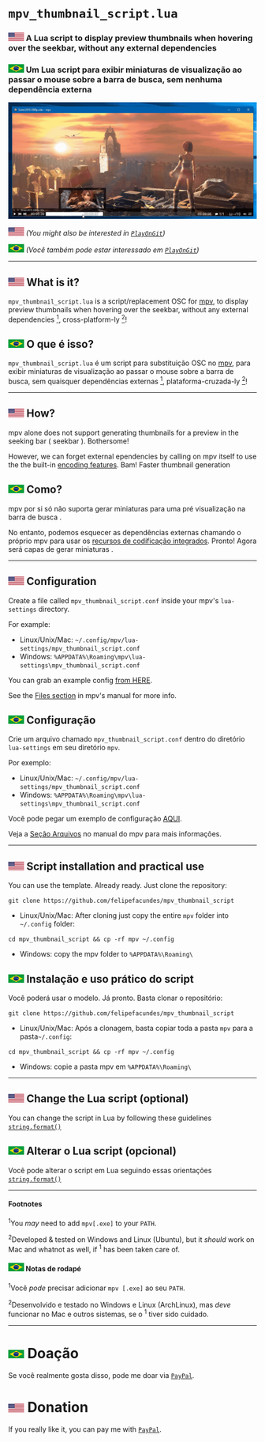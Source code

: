 # `mpv_thumbnail_script.lua`

### <a href="https://github.com/felipefacundes/mpv_thumbnail_script/"><img src="https://raw.githubusercontent.com/felipefacundes/PS/master/imagens/United_States.png" width="32" height="17" title="What is it?" alt="English"></a> A Lua script to display preview thumbnails when hovering over the seekbar, without any external dependencies

### <a href="https://github.com/felipefacundes/mpv_thumbnail_script/"><img src="docs/brazil.jpg" width="32" height="17" title="O que é isso?" alt="Portugues Brasil"></a> Um Lua script para exibir miniaturas de visualização ao passar o mouse sobre a barra de busca, sem nenhuma dependência externa

[![](docs/mpv_thumbnail_script.gif "Thumbnail preview for Sintel (2010) on mpv's seekbar")](NULL)

<a href="https://github.com/felipefacundes/mpv_thumbnail_script/"><img src="https://raw.githubusercontent.com/felipefacundes/PS/master/imagens/United_States.png" width="32" height="17" title="What is it?" alt="English"></a> *(You might also be interested in [`PlayOnGit`](https://github.com/felipefacundes/PlayOnGit-en))*

<a href="https://github.com/felipefacundes/mpv_thumbnail_script/"><img src="docs/brazil.jpg" width="32" height="17" title="O que é isso?" alt="Portugues Brasil"></a> *(Você também pode estar interessado em [`PlayOnGit`](https://github.com/felipefacundes/PlayOnGit))*

----

## <a href="https://github.com/felipefacundes/mpv_thumbnail_script/"><img src="https://raw.githubusercontent.com/felipefacundes/PS/master/imagens/United_States.png" width="32" height="17" title="What is it?" alt="English"></a> What is it?

`mpv_thumbnail_script.lua` is a script/replacement OSC for [mpv](https://github.com/mpv-player/mpv), to display preview thumbnails when hovering over the seekbar, without any external dependencies [<sup>1</sup>](#Footnotes), cross-platform-ly [<sup>2</sup>](#Footnotes)!

## <a href="https://github.com/felipefacundes/mpv_thumbnail_script/"><img src="docs/brazil.jpg" width="32" height="17" title="O que é isso?" alt="Portugues Brasil"></a> O que é isso?

`mpv_thumbnail_script.lua` é um script para substituição OSC no [mpv](https://github.com/mpv-player/mpv), para exibir miniaturas de visualização ao passar o mouse sobre a barra de busca, sem quaisquer dependências externas [<sup>1</sup>](#Footnotes), plataforma-cruzada-ly [<sup>2</sup>](#Footnotes)!

----

## <a href="https://github.com/felipefacundes/mpv_thumbnail_script/"><img src="https://raw.githubusercontent.com/felipefacundes/PS/master/imagens/United_States.png" width="32" height="17" title="How?" alt="English"></a> How?

mpv alone does not support generating thumbnails for a preview in the seeking bar ( seekbar ). Bothersome!

However, we can forget external ependencies by calling on mpv itself to use the the built-in [encoding features](https://mpv.io/manual/master/#encoding). Bam! Faster thumbnail generation

## <a href="https://github.com/felipefacundes/mpv_thumbnail_script/"><img src="docs/brazil.jpg" width="32" height="17" title="Como?" alt="Portugues Brasil"></a> Como?

mpv por si só não suporta gerar miniaturas para uma pré visualização na barra de busca .

No entanto, podemos esquecer as dependências externas chamando o próprio mpv para usar os [recursos de codificação integrados](https://mpv.io/manual/master/#encoding). Pronto! Agora será capas de gerar miniaturas .

----

## <a href="https://github.com/felipefacundes/mpv_thumbnail_script/"><img src="https://raw.githubusercontent.com/felipefacundes/PS/master/imagens/United_States.png" width="32" height="17" title="Configuration" alt="English"></a> Configuration

Create a file called `mpv_thumbnail_script.conf` inside your mpv's `lua-settings` directory.

For example:
  * Linux/Unix/Mac: `~/.config/mpv/lua-settings/mpv_thumbnail_script.conf`
  * Windows: `%APPDATA%\Roaming\mpv\lua-settings\mpv_thumbnail_script.conf`

You can grab an example config [from HERE](https://raw.githubusercontent.com/felipefacundes/mpv_thumbnail_script/main/mpv/lua-settings/mpv_thumbnail_script.conf).

See the [Files section](https://mpv.io/manual/master/#files) in mpv's manual for more info.

## <a href="https://github.com/felipefacundes/mpv_thumbnail_script/"><img src="docs/brazil.jpg" width="32" height="17" title="Configuração" alt="Portugues Brasil"></a> Configuração

Crie um arquivo chamado `mpv_thumbnail_script.conf` dentro do diretório `lua-settings` em seu diretório `mpv`.

Por exemplo:
  * Linux/Unix/Mac:  `~/.config/mpv/lua-settings/mpv_thumbnail_script.conf`
  * Windows: `%APPDATA%\Roaming\mpv\lua-settings\mpv_thumbnail_script.conf`

Você pode pegar um exemplo de configuração [AQUI](https://raw.githubusercontent.com/felipefacundes/mpv_thumbnail_script/main/mpv/lua-settings/mpv_thumbnail_script.conf).

Veja a [Seção Arquivos](https://mpv.io/manual/master/#files) no manual do mpv para mais informações.

----

## <a href="https://github.com/felipefacundes/mpv_thumbnail_script/"><img src="https://raw.githubusercontent.com/felipefacundes/PS/master/imagens/United_States.png" width="32" height="17" title="installation" alt="English"></a> Script installation and practical use

You can use the template. Already ready. Just clone the repository:
  ```shell
  git clone https://github.com/felipefacundes/mpv_thumbnail_script
  ```

  * Linux/Unix/Mac: After cloning just copy the entire `mpv` folder into `~/.config` folder:
  ```shell
  cd mpv_thumbnail_script && cp -rf mpv ~/.config
  ```

  * Windows: copy the mpv folder to `%APPDATA%\Roaming\`

## <a href="https://github.com/felipefacundes/mpv_thumbnail_script/"><img src="docs/brazil.jpg" width="32" height="17" title="Instalação" alt="Portugues Brasil"></a> Instalação e uso prático do script

Você poderá usar o modelo. Já pronto. Basta clonar o repositório:
  ```shell
  git clone https://github.com/felipefacundes/mpv_thumbnail_script
  ```

  * Linux/Unix/Mac: Após a clonagem, basta copiar toda a pasta `mpv` para a pasta`~/.config`:
  ```shell
  cd mpv_thumbnail_script && cp -rf mpv ~/.config
  ```

  * Windows: copie a pasta mpv em `%APPDATA%\Roaming\`

----

## <a href="https://github.com/felipefacundes/mpv_thumbnail_script/"><img src="https://raw.githubusercontent.com/felipefacundes/PS/master/imagens/United_States.png" width="32" height="17" title="Change the Lua script" alt="English"></a> Change the Lua script (optional)

You can change the script in Lua by following these guidelines [`string.format()`](http://www.lua.org/manual/5.1/manual.html#pdf-string.format)

## <a href="https://github.com/felipefacundes/mpv_thumbnail_script/"><img src="docs/brazil.jpg" width="32" height="17" title="Alterar o Lua script" alt="Portugues Brasil"></a> Alterar o Lua script (opcional)

Você pode alterar o script em Lua seguindo essas orientações [`string.format()`](http://www.lua.org/manual/5.1/manual.html#pdf-string.format)

----

#### Footnotes

<sup>1</sup>You *may* need to add `mpv[.exe]` to your `PATH`.

<sup>2</sup>Developed & tested on Windows and Linux (Ubuntu), but it *should* work on Mac and whatnot as well, if <sup>1</sup> has been taken care of.

#### <a href="https://github.com/felipefacundes/mpv_thumbnail_script/"><img src="docs/brazil.jpg" width="32" height="17" title="Notas de rodapé" alt="Portugues Brasil"></a> Notas de rodapé

<sup>1</sup>Você *pode* precisar adicionar `mpv [.exe]` ao seu `PATH`.

<sup>2</sup>Desenvolvido e testado no Windows e Linux (ArchLinux), mas *deve* funcionar no Mac e outros sistemas, se o <sup>1</sup> tiver sido cuidado.

----

# <a href="https://github.com/felipefacundes/mpv_thumbnail_script/"><img src="docs/brazil.jpg" width="32" height="17" title="Doação" alt="Portugues Brasil"></a> Doação

Se você realmente gosta disso, pode me doar via [`PayPal`](https://www.paypal.com/donate/?hosted_button_id=REU2UNGXLQQPG).

# <a href="https://github.com/felipefacundes/mpv_thumbnail_script/"><img src="https://raw.githubusercontent.com/felipefacundes/PS/master/imagens/United_States.png" width="32" height="17" title="Change the Lua script" alt="English"></a> Donation

If you really like it, you can pay me with [`PayPal`](https://www.paypal.com/donate/?hosted_button_id=REU2UNGXLQQPG).
